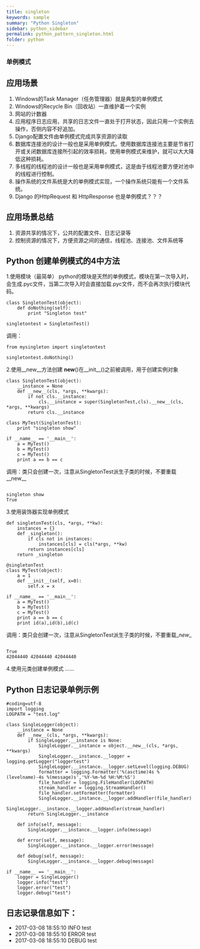 ```yaml
---
title: singleton
keywords: sample
summary: "Python Singleton"
sidebar: python_sidebar
permalink: python_pattern_singleton.html
folder: python
---
```


### 单例模式
## 应用场景

1. Windows的Task Manager（任务管理器）就是典型的单例模式
2.  Windows的Recycle Bin（回收站）一直维护着一个实例
3.  网站的计数器
4.  应用程序日志应用，共享的日志文件一直处于打开状态，因此只用一个实例去操作，否侧内容不好追加。
5.  Django配置文件由单例模式完成共享资源的读取
6.  数据库连接池的设计一般也是采用单例模式。使用数据库连接池主要是节省打开或关闭数据库连接所引起的效率损耗，使用单例模式来维护，就可以大大降低这种损耗。
7.  多线程的线程池的设计一般也是采用单例模式，这是由于线程池要方便对池中的线程进行控制。
8.  操作系统的文件系统是大的单例模式实现，一个操作系统只能有一个文件系统。
9.  Django 的HttpRequest 和 HttpResponse 也是单例模式？？？

## 应用场景总结

1. 资源共享的情况下，公共的配置文件、日志记录等
2. 控制资源的情况下，方便资源之间的通信，线程池、连接池、文件系统等

## Python 创建单例模式的4中方法

1.使用模块（最简单）
python的模块是天然的单例模式，模块在第一次导入时，会生成.pyc文件，当第二次导入时会直接加载.pyc文件，而不会再次执行模块代码。
<pre><code>class SingletonTest(object):
    def doNothing(self):
        print "Singleton test"

singletontest = SingletonTest()</code></pre>
调用：
<pre><code>from mysingleton import singletontest

singletontest.doNothing()
</code></pre>
2.使用__new__方法创建
__new__()在__init__()之前被调用，用于创建实例对象
<pre><code>class SingletonTest(object):
    __instance = None
    def __new__(cls, *args, **kwargs):
        if not cls.__instance:
            cls.__instance = super(SingletonTest,cls).__new__(cls, *args, **kwargs)
        return cls.__instance

class MyTest(SingletonTest):
    print "singleton show"

if __name__ == '__main__':
    a = MyTest()
    b = MyTest()
    c = MyTest()
    print a == b == c</code></pre>
调用：类只会创建一次，注意从SingletonTest派生子类的时候，不要重载__new__
<pre><code>
singleton show
True</code></pre>
3.使用装饰器实现单例模式
<pre><code>def singletonTest(cls, *args, **kw):
    instances = {}
    def _singleton():
        if cls not in instances:
            instances[cls] = cls(*args, **kw)
        return instances[cls]
    return _singleton

@singletonTest
class MyTest(object):
    a = 1
    def __init__(self, x=0):
        self.x = x

if __name__ == '__main__':
    a = MyTest()
    b = MyTest()
    c = MyTest()
    print a == b == c
    print id(a),id(b),id(c)</code></pre>
调用：类只会创建一次，注意从SingletonTest派生子类的时候，不要重载\__new__
<pre><code>
True
42044440 42044440 42044440
</code></pre>
4.使用元类创建单例模式
    ...... 

## Python 日志记录单例示例

<pre><code>#coding=utf-8
import logging
LOGPATH = "test.log"

class SingleLogger(object):
    __instance = None
    def __new__(cls, *args, **kwargs):
        if SingleLogger.__instance is None:
            SingleLogger.__instance = object.__new__(cls, *args, **kwargs)
            SingleLogger.__instance.__logger = logging.getLogger("loggertest")
            SingleLogger.__instance.__logger.setLevel(logging.DEBUG)
            formatter = logging.Formatter('%(asctime)4s %(levelname)-4s %(message)s','%Y-%m-%d %H:%M:%S')
            file_handler = logging.FileHandler(LOGPATH)
            stream_handler = logging.StreamHandler()
            file_handler.setFormatter(formatter)
            SingleLogger.__instance.__logger.addHandler(file_handler)
            SingleLogger.__instance.__logger.addHandler(stream_handler)
        return SingleLogger.__instance

    def info(self, message):
        SingleLogger.__instance.__logger.info(message)

    def error(self, message):
        SingleLogger.__instance.__logger.error(message)

    def debug(self, message):
        SingleLogger.__instance.__logger.debug(message)

if __name__ == '__main__':
    logger = SingleLogger()
    logger.info("test")
    logger.error("test")
    logger.debug("test")
</code></pre>

## 日志记录信息如下：

* 2017-03-08 18:55:10 INFO test
* 2017-03-08 18:55:10 ERROR test
* 2017-03-08 18:55:10 DEBUG test
